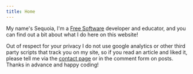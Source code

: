 ```yaml
---
title: Home
---
```

My name's Sequoia, I'm a [Free Software](https://www.fsf.org/about/what-is-free-software)
developer and educator, and you can find out a bit about what I do here on this website!

Out of respect for your privacy I do not use google analytics or other third
party scripts that track you on my site, so if you read an
article and liked it, please tell me via the [contact page](/contact/) or in the comment
form on posts. Thanks in advance and happy coding!
